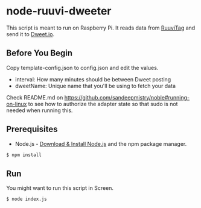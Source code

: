 # node-ruuvi-dweeter
This script is meant to run on Raspberry Pi. It reads data from [RuuviTag](https://ruuvi.com) and send it to [Dweet.io](http://dweet.io/).

## Before You Begin
Copy template-config.json to config.json and edit the values.
- interval: How many minutes should be between Dweet posting
- dweetName: Unique name that you'll be using to fetch your data

Check README.md on https://github.com/sandeepmistry/noble#running-on-linux to see how to authorize the adapter state so that sudo is not needed when running this.

## Prerequisites
* Node.js - [Download & Install Node.js](https://nodejs.org/en/download/) and the npm package manager.
```bash
$ npm install
```

## Run
You might want to run this script in Screen.
```bash
$ node index.js
```
